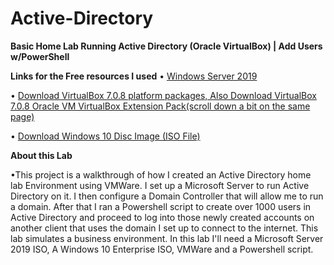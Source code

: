# Active-Directory
<b>Basic Home Lab Running Active Directory (Oracle VirtualBox) | Add Users w/PowerShell</b>

<b> Links for the Free resources I used</b>
• <a href="https://www.microsoft.com/en-us/evalcenter/download-windows-server-2019)https://www.microsoft.com/en-us/evalcenter/download-windows-server-2019">Windows Server 2019 </a>

• <a href="https://www.virtualbox.org/wiki/Downloads">Download VirtualBox 7.0.8 platform packages, Also Download VirtualBox 7.0.8 Oracle VM VirtualBox Extension Pack(scroll down a bit on the same page)</a>

• <a href="https://www.microsoft.com/en-us/software-download/windows10ISO">Download Windows 10 Disc Image (ISO File)</a>





<b> About this Lab </b> 

•This project is a walkthrough of how I created an Active Directory home lab Environment using VMWare. I set up a Microsoft Server to run Active Directory on it. I then configure a Domain Controller that will allow me to run a domain. After that I ran a Powershell script to create over 1000 users in Active Directory and proceed to log into those newly created accounts on another client that uses the domain I set up to connect to the internet. This lab simulates a business environment. In this lab I'll need a Microsoft Server 2019 ISO, A Windows 10 Enterprise ISO, VMWare and a Powershell script.